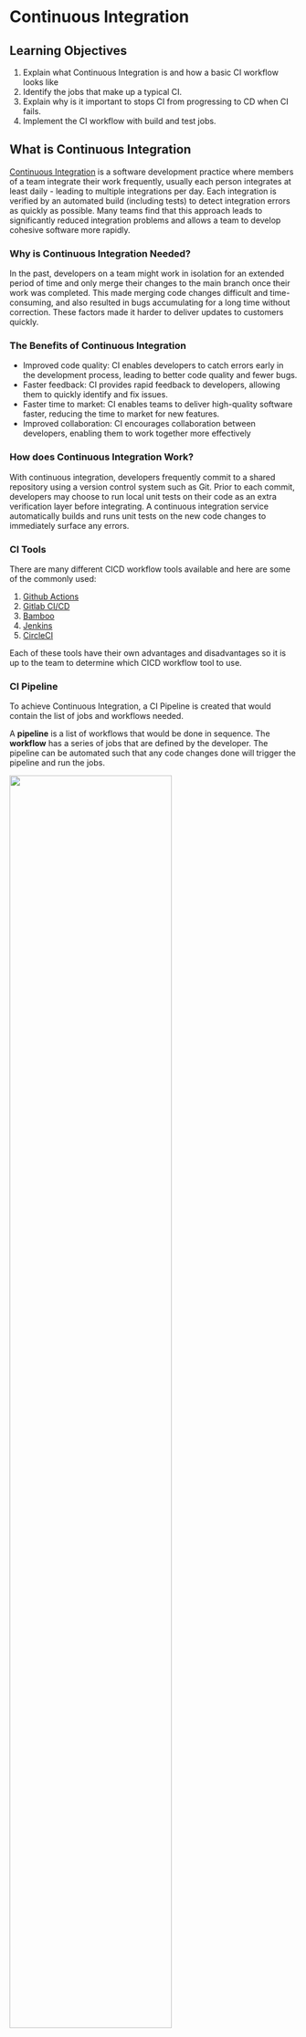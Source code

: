 # Continuous Integration

## Learning Objectives
1. Explain what Continuous Integration is and how a basic CI workflow looks like
2. Identify the jobs that make up a typical CI.
3. Explain why is it important to stops CI from progressing to CD when CI fails.
4. Implement the CI workflow with build and test jobs.

## What is Continuous Integration

[Continuous Integration](https://martinfowler.com/articles/continuousIntegration.html) is a software development practice where members of a team integrate their work frequently, usually each person integrates at least daily - leading to multiple integrations per day. Each integration is verified by an automated build (including tests) to detect integration errors as quickly as possible. Many teams find that this approach leads to significantly reduced integration problems and allows a team to develop cohesive software more rapidly.

### Why is Continuous Integration Needed? 

In the past, developers on a team might work in isolation for an extended period of time and only merge their changes to the main branch once their work was completed. This made merging code changes difficult and time-consuming, and also resulted in bugs accumulating for a long time without correction. These factors made it harder to deliver updates to customers quickly.

### The Benefits of Continuous Integration

- Improved code quality: CI enables developers to catch errors early in the development process, leading to better code quality and fewer bugs.
- Faster feedback: CI provides rapid feedback to developers, allowing them to quickly identify and fix issues.
- Faster time to market: CI enables teams to deliver high-quality software faster, reducing the time to market for new features.
- Improved collaboration: CI encourages collaboration between developers, enabling them to work together more effectively

### How does Continuous Integration Work? 

With continuous integration, developers frequently commit to a shared repository using a version control system such as Git. Prior to each commit, developers may choose to run local unit tests on their code as an extra verification layer before integrating. A continuous integration service automatically builds and runs unit tests on the new code changes to immediately surface any errors.

### CI Tools
There are many different CICD workflow tools available and here are some of the commonly used:
1. [Github Actions](https://github.com/features/actions)
2. [Gitlab CI/CD](https://docs.gitlab.com/ee/ci/)
3. [Bamboo](https://www.atlassian.com/software/bamboo)
4. [Jenkins](https://www.jenkins.io/)
5. [CircleCI](https://circleci.com/)

Each of these tools have their own advantages and disadvantages so it is up to the team to determine which CICD workflow tool to use.

### CI Pipeline

To achieve Continuous Integration, a CI Pipeline is created that would contain the list of jobs and workflows needed. 

A **pipeline** is a list of workflows that would be done in sequence. The **workflow** has a series of jobs that are defined by the developer. The pipeline can be automated such that any code changes done will trigger the pipeline and run the jobs.

<img src="https://circleci.com/docs/assets/img/docs/pipelines-dashboard.png" width="75%">

There are typically three jobs in the CI Pipeline (can be more based on the organization's needs):
1. Build / compile
1. Run tests
1. Upon tests passed, publish container image to registry and proceed to the CD Pipeline

> Fork this [repository](https://github.com/SkillsUnion/se-devops-node-demo) as we will be using this code base for the next lessons. This code base is a simple ExpressJS application that would print "Hello World" when localhost:3000 is accessed.

We will follow the commands below to:
1. Install dependencies / build / compile
2. Run tests

This will simulate the manual step-by-step project flow that we will later automate using CI.

### Install Dependencies

On your Terminal, change directory to the node application. Run the following command to install dependencies.

```sh
npm install
```

In this case, JavaScript do not need to be compiled. Hence, there is no compilation step. Installing the dependencies is considered part of preparing the application to run.

Examples of programming languages that require compilation:
- Java
- C++
- C#
- Golang

### Run Tests

Tests that are executed in the CI Pipeline must be self contained. For example, if your tests depend on a running database, the tests might fail if the database is down. If your tests depends on a set of databases, making it self contained can possibly means that you might need to setup a database container to go along with the tests.

There are different types of tests that can be executed at this stage, such as:
- **unit tests** - test against small unit of code
- **end to end tests (e2e)** - test if a user story is functioning properly
- **integration tests** - test a module against another 
- **performance tests** 
- **security tests** - there are multiple layers of security to tests for

Only a simple unit test is included for this repository. Run the following command:

```sh
npm test
```

To fail the test, you can make changes to this [file](https://github.com/SkillsUnion/se-devops-node-demo/blob/main/controller.js) and run `npm test` again.

### Run the Application

To see the actual output of the application, you may run the following command and go to `http://localhost:3000` on your browser.

```sh
npm start
```
### Testing Frameworks

Each language has its own testing frameworks that it can utilize to create unit tests for automation. Here are some of them:
1. JavaScript - Jest, MochaJS, ChaiJS
2. Java - JUnit
3. Python - Pytest, unittest
4. C# - MS Unit Test

### CircleCI

For this programme, we will be using CircleCI to ease the learners in understanding the CICD workflow. But feel free to try out other CICD tools to enhance the learnings.

[CircleCI](https://circleci.com) is a CI tool that simplifies parts of DevOps processes, letting engineering teams get to building products by allowing teams to build fully-automated pipelines, from testing to deployment.

### CircleCI account preparation and setup
You are required to setup the following items before proceeding to the next part.

1. Ensure you already have an account with Docker Hub
2. Ensure you have installed Docker locally
3. Create a new account in CircleCI

Optional - install [CircleCi CLI](https://circleci.com/docs/local-cli/#installation)

Before commiting changes to git, it is good to run the command ```circleci config validate``` to ensure the config.yml file has a valid configuration.

### CI Configuration and CircleCI's config.yml

The `config.yml` is a configuration file used to define and configure the pipeline for the project. It is stored in the root directory of the project's repository and provides instructions to CircleCI on how to build, test, and deploy your code.

The `config.yml` consists of several parts that work together to define the pipeline. Here are some that will be encountered in the next few lessons.

1. Jobs: They describe specific tasks or steps in your CI/CD pipeline.
```yml
build:
  docker:
    - image: cimg/node:16.10
  steps:
    - checkout
    - node/install-packages:
        pkg-manager: npm
    - run: |
        echo "Installing dependencies..."
        npm install
```

2. Workflows: They define the sequence and dependencies of jobs within workflows. You can create complex workflows with multiple jobs and conditional logic.
```yml
workflows:
  simple_workflow:
    jobs:
      - build
      - test:
          requires:
            - build
```

3. Orbs: Are reusable packages of configuration that help integrate new tools with just a single line of code.
```yml
orbs:
  node: circleci/node@5.0.1
```

4. Executors: Specify the execution environment for jobs.
```yml
executor: docker/docker
```

5. Environmental variables: Used to store sensitive data or configuration options

More can be found in the [documentation](https://circleci.com/docs/) of CircleCI.

### Setup Circle CI

Step 1: Fork [this repository](https://github.com/SkillsUnion/se-sample-cicd) to your personal github account

Step 2: In the forked repository, create `./.circleci/config.yml` and put in file the following code:

```yml
version: 2.1

orbs:
  node: circleci/node@5.0.1
```
Step 3: Push this change to GitHub.

Step 4: Sign in / sign up CircleCI.com using your github account and link the forked repository to CircleCI.

We will break down what needs to be done in the three jobs listed in first part.

### The Build Job

In this job, we will:
1. Wrap all the jobs under a jobs: section.
1. Define a node image container (we would use node v16 in this example, but we can use v18 and higher)
1. Check out code 
1. Install the `npm` 
1. Run `npm install`

```yaml
build:
  docker:
    - image: cimg/node:16.10
  steps:
    - checkout
    - node/install-packages:
        pkg-manager: npm
    - run: |
        echo "Installing dependencies..."
        npm install
```

### The Test Job

In this job, we will:
1. Define a node image container (we would use node v16 in this example, but we can use v18 and higher)
1. Check out code 
1. Install the `npm` 
1. Run `npm test`

```yaml
test:
  docker:
    - image: cimg/node:16.10
  steps:
    - checkout
    - node/install-packages:
        pkg-manager: npm
    - run: |
        echo "Running tests..."
        npm run test
```

### The Publish Job

In this job, we will:
1. Define a node image container (we would use node v16 in this example, but we can use v18 and higher)
1. Check out code 
1. Run `docker build`
1. Run `docker push`

```yaml
publish: #also known as the build-and-push
    executor: docker/docker #define the execution environment in which the steps of a job will run.
    steps:
      - setup_remote_docker
      - checkout
      - docker/check
      - docker/build: #build the image
          image: terencegaffudsu/education-space
          tag: v1.0.1
      - docker/push: #pushes the image to the specified account in the environment variables
          image: terencegaffudsu/education-space
          tag: v1.0.1
```
> Note: we have to prepare the following for publishing as well:
1. In config.yml, add `docker: circleci/docker@2.8.2` in the orbs section
2. In CircleCI, prepare the project settings in CircleCI by clicking on the 3 dots on the right side of the project to access the Porject Settings, go to "Environment Variables" and add 2 variables:
    a. DOCKER_LOGIN - docker username
    b. DOCKER_PASSWORD - docker password
3. Add the publish job in the workflow
4. Push the code to Github

### The Workflow

Now, we will tie all the jobs together using a workflow. It is also where we declare the relationships between the jobs.

In the workflow, we will:
1. Start running a `build` job.
2. Start running a `test` job ensuring that the `build` job passes.
3. Run the `publish` job after the `test` job to ensure that the image we will publish has passed all the tests.

```yaml
workflows:
  simple_workflow:
    jobs:
      - build
      - test:
          requires:
            - build
      - publish:
          requires:
            - test
```

### Exercise 1
Use the documentation to find out what each of the commands do:
- checkout
- run
- docker

### Exercise 2

This CI Pipeline config file will execute the build and test jobs. In the exercise, you are to work on the `publish` job where you will push a Docker image to Docker hub repository. 